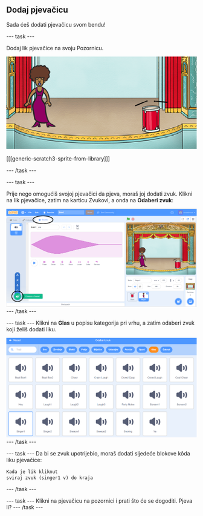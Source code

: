 ## Dodaj pjevačicu

Sada ćeš dodati pjevačicu svom bendu!

\--- task \---

Dodaj lik pjevačice na svoju Pozornicu.

![snimka zaslona](images/band-singer-mic.png)

[[[generic-scratch3-sprite-from-library]]]

\--- /task \---

\--- task \---

Prije nego omogućiš svojoj pjevačici da pjeva, moraš joj dodati zvuk. Klikni na lik pjevačice, zatim na karticu Zvukovi, a onda na **Odaberi zvuk**:

![snimka zaslona](images/band-import-sound-annotated.png) \--- /task \---

\--- task \--- Klikni na **Glas** u popisu kategorija pri vrhu, a zatim odaberi zvuk koji želiš dodati liku.

![snimka zaslona](images/band-choose-sound.png) \--- /task \---

\--- task \--- Da bi se zvuk upotrijebio, moraš dodati sljedeće blokove kôda liku pjevačice:

```blocks3
Kada je lik kliknut
sviraj zvuk (singer1 v) do kraja
```

\--- /task \---

\--- task \--- Klikni na pjevačicu na pozornici i prati što će se dogoditi. Pjeva li? \--- /task \---